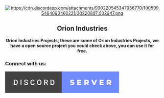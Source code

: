 <!-- PROJECT LOGO -->
<br />
<div align="center">
  <a href="https://cdn.discordapp.com/attachments/990220545347956770/1005995464090460221/20220807_002947.png">
    <img src="https://cdn.discordapp.com/attachments/990220545347956770/1005995464090460221/20220807_002947.png" alt="https://cdn.discordapp.com/attachments/990220545347956770/1005995464090460221/20220807_002947.png" width="80" height="80">
  </a>

<h2 align="center">Orion Industries</h2>

  <p align="center">
   <strong> Orion Industries Projects, these are some of Orion Industries Projects, we have a open source project you could check above, you can use it for free.</strong>
  </p>
</div>

<h3 align="left"> Connect with us: </h3>
<a href="https://discord.gg/k9U5SVrrHP">
<img src="/Images/discord-badge.svg" alt="discord"/>
</a>
